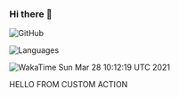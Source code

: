 ### Hi there 👋

![GitHub](https://github-readme-stats.vercel.app/api?username=mac2000&count_private=true&hide_title=true)

![Languages](https://github-readme-stats.vercel.app/api/top-langs/?username=mac2000&hide_title=true)


![WakaTime](https://github-readme-stats.vercel.app/api/wakatime?username=mac&hide_title=true)
Sun Mar 28 10:12:19 UTC 2021


HELLO FROM CUSTOM ACTION



